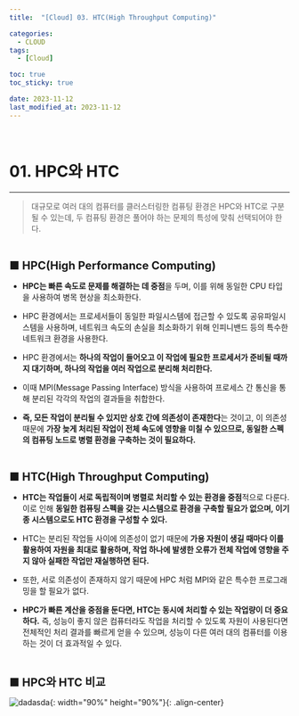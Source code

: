 ```yaml
---
title:  "[Cloud] 03. HTC(High Throughput Computing)" 

categories:
  - CLOUD
tags:
  - [Cloud]

toc: true
toc_sticky: true

date: 2023-11-12
last_modified_at: 2023-11-12
---
```

<br>

# 01. HPC와 HTC
---

<style>
table {
    font-size: 12pt;
}
table th:first-of-type {
    width: 5%;
}
table th:nth-of-type(2) {
    width: 15%;
}
table th:nth-of-type(3) {
    width: 50%;
}
table th:nth-of-type(4) {
    width: 30%;
}
big {
    font-size: 15pt;
}
small { 
    font-size: 18px 
}
</style>

> 대규모로 여러 대의 컴퓨터를 클러스터링한 컴퓨팅 환경은 HPC와 HTC로 구분될 수 있는데, 두 컴퓨팅 환경은 풀어야 하는 문제의 특성에 맞춰 선택되어야 한다.

<br>

<big> **■ HPC(High Performance Computing)** </big> <br>

+ **HPC는 빠른 속도로 문제를 해결하는 데 중점**을 두며, 이를 위해 동일한 CPU 타입을 사용하여 병목 현상을 최소화한다. 

+ HPC 환경에서는 프로세서들이 동일한 파일시스템에 접근할 수 있도록 공유파일시스템을 사용하며, 네트워크 속도의 손실을 최소화하기 위해 인피니밴드 등의 특수한 네트워크 환경을 사용한다.

+ HPC 환경에서는 **하나의 작업이 들어오고 이 작업에 필요한 프로세서가 준비될 때까지 대기하며, 하나의 작업을 여러 작업으로 분리해 처리한다.**

+ 이때 MPI(Message Passing Interface) 방식을 사용하여 프로세스 간 통신을 통해 분리된 각각의 작업의 결과들을 취합한다.

+ **즉, 모든 작업이 분리될 수 있지만 상호 간에 의존성이 존재한다**는 것이고, 이 의존성 때문에 **가장 늦게 처리된 작업이 전체 속도에 영향을 미칠 수 있으므로, 동일한 스펙의 컴퓨팅 노드로 병렬 환경을 구축하는 것이 필요하다.**

<br>

<big> **■ HTC(High Throughput Computing)** </big> <br>

+ **HTC는 작업들이 서로 독립적이며 병렬로 처리할 수 있는 환경을 중점**적으로 다룬다. 이로 인해 **동일한 컴퓨팅 스펙을 갖는 시스템으로 환경을 구축할 필요가 없으며, 이기종 시스템으로도 HTC 환경을 구성할 수 있다.**

+ HTC는 분리된 작업들 사이에 의존성이 없기 때문에 **가용 자원이 생길 때마다 이를 활용하여 자원을 최대로 활용하며, 작업 하나에 발생한 오류가 전체 작업에 영향을 주지 않아 실패한 작업만 재실행하면 된다.**

+ 또한, 서로 의존성이 존재하지 않기 때문에 HPC 처럼 MPI와 같은 특수한 프로그래밍을 할 필요가 없다.

+ **HPC가 빠른 계산을 중점을 둔다면, HTC는 동시에 처리할 수 있는 작업량이 더 중요하다.** 즉, 성능이 좋지 않은 컴퓨터라도 작업을 처리할 수 있도록 자원이 사용된다면 전체적인 처리 결과를 빠르게 얻을 수 있으며, 성능이 다른 여러 대의 컴퓨터를 이용하는 것이 더 효과적일 수 있다.

<br>

<big> **■ HPC와 HTC 비교** </big> <br>

![dadasda](https://github.com/revenge1005/WEB-Server-3-Tier-Architecture/assets/42735894/ab6c83be-125c-4133-9c5c-ccd086123e60){: width="90%" height="90%"}{: .align-center}